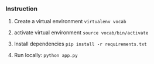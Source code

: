 ### Instruction

1. Create a virtual environment
   `virtualenv vocab`

2. activate virtual environment
   `source vocab/bin/activate`

3. Install dependencies
   `pip install -r requirements.txt`

4. Run locally:
   `python app.py`
